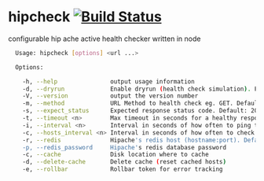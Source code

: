 hipcheck [![Build Status](https://travis-ci.org/runnable/hipcheck.png)](https://travis-ci.org/runnable/hipcheck)
======================

configurable hip ache active health checker written in node

```bash
  Usage: hipcheck [options] <url ...>

  Options:

    -h, --help               output usage information
    -d, --dryrun             Enable dryrun (health check simulation). Flag.
    -V, --version            output the version number
    -m, --method             URL Method to health check eg. GET. Default: GET
    -s, --expect_status      Expected response status code. Default: 200
    -t, --timeout <n>        Max timeout in seconds for a healthy response. Default: 3
    -i, --interval <n>       Interval in seconds of how often to ping the domain. Default: 3
    -c, --hosts_interval <n> Interval in seconds of how often to check for host changes. Default: 3
    -r, --redis              Hipache's redis host (hostname:port). Default: localhost:6379
    -p, --redis_password     Hipache's redis database password
    -c, --cache              Disk location where to cache
    -d, --delete-cache       Delete cache (reset cached hosts)
    -e, --rollbar            Rollbar token for error tracking
```